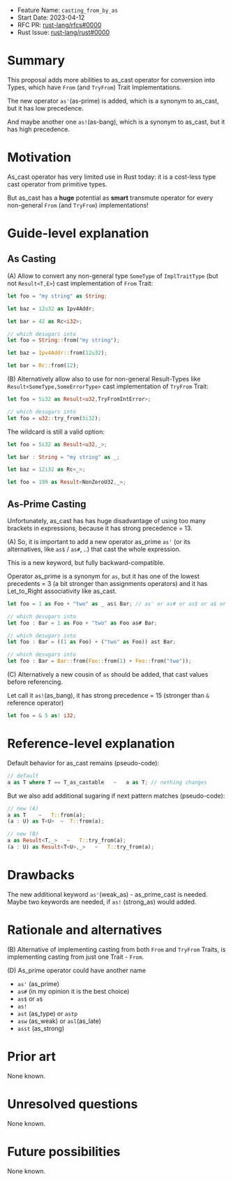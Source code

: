 - Feature Name: `casting_from_by_as`
- Start Date: 2023-04-12
- RFC PR: [rust-lang/rfcs#0000](https://github.com/rust-lang/rfcs/pull/0000)
- Rust Issue: [rust-lang/rust#0000](https://github.com/rust-lang/rust/issues/0000)


# Summary
[summary]: #summary

This proposal adds more abilities to as_cast operator for conversion into Types, which have `From` (and `TryFrom`) Trait Implementations.

The new operator `as'`(as-prime) is added, which is a synonym to as_cast, but it has low precedence. 

And maybe another one `as!`(as-bang), which is a synonym to as_cast, but it has high precedence.


# Motivation
[motivation]: #motivation

As_cast operator has very limited use in Rust today: it is a cost-less type cast operator from primitive types.

But as_cast has a **huge** potential as **smart** transmute operator for every non-general `From` (and `TryFrom`) implementations!


# Guide-level explanation
[guide-level-explanation]: #guide-level-explanation


## As Casting

(A) Allow to convert any non-general type `SomeType` of `ImplTraitType` (but not `Result<T,E>`) cast implementation of `From` Trait:

```rust
let foo = "my string" as String;

let baz = 12u32 as Ipv4Addr;

let bar = 42 as Rc<i32>;

// which desugars into
let foo = String::from("my string");

let baz = Ipv4Addr::from(12u32);

let bar = Rc::from(12);
```

(B) Alternatively allow also to use for non-general Result-Types like `Result<SomeType,SomeErrorType>` cast implementation of `TryFrom` Trait:
```rust
let foo = 5i32 as Result<u32,TryFromIntError>;

// which desugars into
let foo = u32::try_from(5i32);
```

The wildcard is still a valid option:
```rust
let foo = 5i32 as Result<u32,_>;

let bar : String = "my string" as _;

let baz = 12i32 as Rc<_>;

let foo = 199 as Result<NonZeroU32,_>;
```


## As-Prime Casting

Unfortunately, as_cast has has huge disadvantage of using too many brackets in expressions, because it has strong precedence = 13.

(A) So, it is important to add a new operator as_prime `as'` (or its alternatives, like  `as$` / `as#`, ..) that cast the whole expression.

This is a new keyword, but fully backward-compatible.

Operator as_prime is a synonym for `as`, but it has one of the lowest precedents = 3 (a bit stronger than assignments operators) and it has Let_to_Right associativity like as_cast.
```rust
let foo = 1 as Foo + "two" as _ as$ Bar; // as' or as# or as$ or a$ or ast

// which desugars into
let foo : Bar = 1 as Foo + "two" as Foo as# Bar;

// which desugars into
let foo : Bar = ((1 as Foo) + ("two" as Foo)) ast Bar;

// which desugars into
let foo : Bar = Bar::from(Foo::from(1) + Foo::from("two"));
```

(C) Alternatively a new cousin of `as` should be added, that cast values before referencing.

Let call it `as!`(as_bang), it has strong precedence = 15 (stronger than `&` reference operator)
```rust
let foo = & 5 as! i32;
```

# Reference-level explanation
[reference-level-explanation]: #reference-level-explanation

Default behavior for as_cast remains (pseudo-code):

```rust
// default
a as T where T == T_as_castable   ~   a as T; // nothing changes
```

But we also add additional sugaring if next pattern matches (pseudo-code):
```rust
// new (A)
a as T    ~   T::from(a);
(a : U) as T<U>  ~  T::from(a);

// new (B)
a as Result<T,_>   ~   T::try_from(a);
(a : U) as Result<T<U>,_>   ~   T::try_from(a);
```

# Drawbacks
[drawbacks]: #drawbacks

The new additional keyword `as'`(weak_as) - as_prime_cast is needed. Maybe two keywords are needed, if `as!` (strong_as) would added.


# Rationale and alternatives
[rationale-and-alternatives]: #rationale-and-alternatives

(B) Alternative of implementing casting from both `From` and `TryFrom` Traits, is implementing casting from just one Trait - `From`.

(D) As_prime operator could have another name
- `as'` (as_prime)
- `as#` (in my opinion it is the best choice)
- `as$` or `a$`
- `as!`
- `ast` (as_type)  or `astp`
- `asw` (as_weak) or `asl`(as_late)
- `asst` (as_strong)


# Prior art
[prior-art]: #prior-art

None known.


# Unresolved questions
[unresolved-questions]: #unresolved-questions

None known.


# Future possibilities
[future-possibilities]: #future-possibilities

None known.

